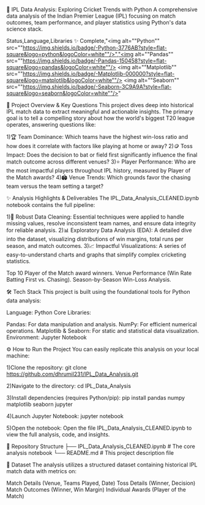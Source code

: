 🏏 IPL Data Analysis: Exploring Cricket Trends with Python
A comprehensive data analysis of the Indian Premier League (IPL) focusing on match outcomes, team performance, and player statistics using Python's data science stack.

Status,Language,Libraries
✨ Complete,"<img alt=""Python"" src=""https://img.shields.io/badge/-Python-3776AB?style=flat-square&logo=python&logoColor=white""/>","<img alt=""Pandas"" src=""https://img.shields.io/badge/-Pandas-150458?style=flat-square&logo=pandas&logoColor=white""/> <img alt=""Matplotlib"" src=""https://img.shields.io/badge/-Matplotlib-000000?style=flat-square&logo=matplotlib&logoColor=white""/> <img alt=""Seaborn"" src=""https://img.shields.io/badge/-Seaborn-3C9A9A?style=flat-square&logo=seaborn&logoColor=white""/>"

🌟 Project Overview & Key Questions
This project dives deep into historical IPL match data to extract meaningful and actionable insights. The primary goal is to tell a compelling story about how the world's biggest T20 league operates, answering questions like:

1)🏆 Team Dominance: Which teams have the highest win-loss ratio and how does it correlate with factors like playing at home or away?
2)🪙 Toss Impact: Does the decision to bat or field first significantly influence the final match outcome across different venues?
3)⭐ Player Performance: Who are the most impactful players throughout IPL history, measured by Player of the Match awards?
4)🏟️ Venue Trends: Which grounds favor the chasing team versus the team setting a target?

✨ Analysis Highlights & Deliverables
The IPL_Data_Analysis_CLEANED.ipynb notebook contains the full pipeline:

1)🧹 Robust Data Cleaning: Essential techniques were applied to handle missing values, resolve inconsistent team names, and ensure data integrity for reliable analysis.
2)📊 Exploratory Data Analysis (EDA): A detailed dive into the dataset, visualizing distributions of win margins, total runs per season, and match outcomes.
3)📈 Impactful Visualizations: A series of easy-to-understand charts and graphs that simplify complex cricketing statistics.

Top 10 Player of the Match award winners.
Venue Performance (Win Rate Batting First vs. Chasing).
Season-by-Season Win-Loss Analysis.

🛠️ Tech Stack
This project is built using the foundational tools for Python data analysis:

Language: Python
Core Libraries:

Pandas: For data manipulation and analysis.
NumPy: For efficient numerical operations.
Matplotlib & Seaborn: For static and statistical data visualization.
Environment: Jupyter Notebook

⚙️ How to Run the Project
You can easily replicate this analysis on your local machine:

1)Clone the repository:
git clone https://github.com/dhrumil231/IPL_Data_Analysis.git

2)Navigate to the directory:
cd IPL_Data_Analysis

3)Install dependencies (requires Python/pip): 
pip install pandas numpy matplotlib seaborn jupyter

4)Launch Jupyter Notebook:
jupyter notebook

5)Open the notebook: Open the file IPL_Data_Analysis_CLEANED.ipynb to view the full analysis, code, and insights.

📂 Repository Structure
├── IPL_Data_Analysis_CLEANED.ipynb  # The core analysis notebook
└── README.md                        # This project description file

📝 Dataset
The analysis utilizes a structured dataset containing historical IPL match data with metrics on:

Match Details (Venue, Teams Played, Date)
Toss Details (Winner, Decision)
Match Outcomes (Winner, Win Margin)
Individual Awards (Player of the Match)
